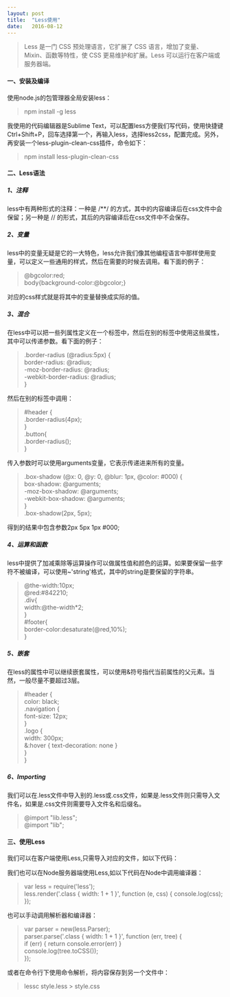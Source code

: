 ```yaml
---
layout: post
title:  "Less使用"
date:   2016-08-12
---
```


>Less 是一门 CSS 预处理语言，它扩展了 CSS 语言，增加了变量、Mixin、函数等特性，使 CSS 更易维护和扩展。Less 可以运行在客户端或服务器端。

#### 一、安装及编译

使用node.js的包管理器全局安装less：

  >npm install -g less  
  
我使用的代码编辑器是Sublime Text，可以配置less方便我们写代码，使用快捷键Ctrl+Shift+P，回车选择第一个，再输入less，选择less2css，配置完成。另外，再安装一个less-plugin-clean-css插件，命令如下：

  >npm install less-plugin-clean-css


#### 二、Less语法

##### 1、注释  

less中有两种形式的注释：一种是 /**/ 的方式，其中的内容编译后在css文件中会保留；另一种是 // 的形式，其后的内容编译后在css文件中不会保存。

##### 2、变量

less中的变量无疑是它的一大特色，less允许我们像其他编程语言中那样使用变量，可以定义一些通用的样式，然后在需要的时候去调用。看下面的例子：

  > @bgcolor:red;  
  > body{background-color:@bgcolor;}

对应的css样式就是将其中的变量替换成实际的值。

##### 3、混合

在less中可以把一些列属性定义在一个标签中，然后在别的标签中使用这些属性，其中可以传递参数。看下面的例子：

  >.border-radius (@radius:5px) {  
  >border-radius: @radius;  
  >-moz-border-radius: @radius;  
  >-webkit-border-radius: @radius;  
  >}

然后在别的标签中调用：

  >\#header {  
  >.border-radius(4px);  
  >}  
  >.button{  
  >.border-radius();  
  >}

传入参数时可以使用arguments变量，它表示传递进来所有的变量。

  >.box-shadow (@x: 0, @y: 0, @blur: 1px, @color: #000) {  
  >box-shadow: @arguments;  
  >-moz-box-shadow: @arguments;  
  >-webkit-box-shadow: @arguments;  
  >}  
  >.box-shadow(2px, 5px);
    
得到的结果中包含参数2px 5px 1px #000;
   
##### 4、运算和函数

less中提供了加减乘除等运算操作可以做属性值和颜色的运算。如果要保留一些字符不被编译，可以使用~'string'格式，其中的string是要保留的字符串。

  >@the-width:10px;  
  >@red:#842210;  
  >.div{  
  >width:@the-width*2;  
  >}  
  >\#footer{  
  >border-color:desaturate(@red,10%);    
  >}
  
##### 5、嵌套

在less的属性中可以继续嵌套属性，可以使用&符号指代当前属性的父元素。当然，一般尽量不要超过3层。

  >\#header {  
  >color: black;  
  >.navigation {  
  >font-size: 12px;  
  >}  
  >.logo {  
  >width: 300px;  
  >&:hover { text-decoration: none }  
  >}  
  >}

##### 6、Importing

我们可以在.less文件中导入别的.less或.css文件，如果是.less文件则只需导入文件名，如果是.css文件则需要导入文件名和后缀名。

  >@import "lib.less";  
  >@import "lib";  
  
#### 三、使用Less

我们可以在客户端使用Less,只需导入对应的文件，如以下代码：

  ><link rel="stylesheet/less" type="text/css" href="styles.less"\>  
  
我们也可以在Node服务器端使用Less,如以下代码在Node中调用编译器：

  >var less = require('less');  
  >less.render('.class { width: 1 + 1 }', function (e, css) {
  >console.log(css);  
  >});  

也可以手动调用解析器和编译器：

  >var parser = new(less.Parser);  
  >parser.parse('.class { width: 1 + 1 }', function (err, tree) {  
  >if (err) { return console.error(err) }  
  >console.log(tree.toCSS());  
  >}); 

或者在命令行下使用命令解析，将内容保存到另一个文件中：

  >lessc style.less > style.css